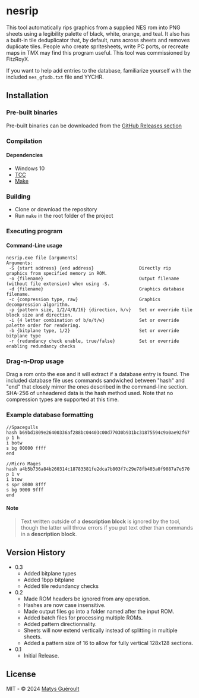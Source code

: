 # nesrip

This tool automatically rips graphics from a supplied NES rom into PNG sheets using a legibility palette of black, white, orange, and teal. It also has a built-in tile deduplicator that, by default, runs across sheets and removes duplicate tiles. People who create spritesheets, write PC ports, or recreate maps in TMX may find this program useful. This tool was commissioned by FitzRoyX.

If you want to help add entries to the database, familiarize yourself with the included `nes_gfxdb.txt` file and YYCHR.

## Installation

### Pre-built binaries

Pre-built binaries can be downloaded from the [GitHub Releases section](https://github.com/GeekJoystick/nesrip/releases/latest)

### Compilation

#### Dependencies

* Windows 10
* [TCC](https://github.com/TinyCC/tinycc)
* [Make](https://www.gnu.org/software/make)

### Building

* Clone or download the repository
* Run `make` in the root folder of the project

### Executing program

#### Command-Line usage

```
nesrip.exe file [arguments]                                                                                      
Arguments:
 -S {start address} {end address}                 Directly rip graphics from specified memory in ROM.
 -o {filename}                                    Output filename (without file extension) when using -S.
 -d {filename}                                    Graphics database filename.
 -c {compression type, raw}                       Graphics decompression algorithm.
 -p {pattern size, 1/2/4/8/16} {direction, h/v}   Set or override tile block size and direction.
 -i {4 letter combination of b/o/t/w}             Set or override palette order for rendering.
 -b {bitplane type, 1/2}                          Set or override bitplane type
 -r {redundancy check enable, true/false}         Set or override enabling redundancy checks
```

### Drag-n-Drop usage

Drag a rom onto the exe and it will extract if a database entry is found. The included database file uses commands sandwiched between "hash" and "end" that closely mirror the ones described in the command-line section. SHA-256 of unheadered data is the hash method used. Note that no compression types are supported at this time.

### Example database formatting

```
//Spacegulls
hash b69bd1809e26400336af288bc04403c00d77030b931bc31875594c9a0ae92f67
p 1 h
i botw
s bg 00000 ffff
end

//Micro Mages
hash a4b5b736a84b260314c18783381fe2dca7b803f7c29e78fb403a0f9087a7e570
p 1 v
i btow
s spr 8000 8fff
s bg 9000 9fff
end
```

#### Note

> Text written outside of a **description block** is ignored by the tool, though the latter will throw errors if you put text other than commands in a **description block**.

## Version History

* 0.3
	* Added bitplane types
	* Added 1bpp bitplane
	* Added tile redundancy checks
* 0.2
	* Made ROM headers be ignored from any operation.
	* Hashes are now case insensitive.
	* Made output files go into a folder named after the input ROM.
	* Added batch files for processing multiple ROMs.
	* Added pattern directionnality.
	* Sheets will now extend vertically instead of splitting in multiple sheets.
	* Added a pattern size of 16 to allow for fully vertical 128x128 sections.
* 0.1
	* Initial Release.

## License

MIT - © 2024 [Matys Guéroult](https://github.com/GeekJoystick)
